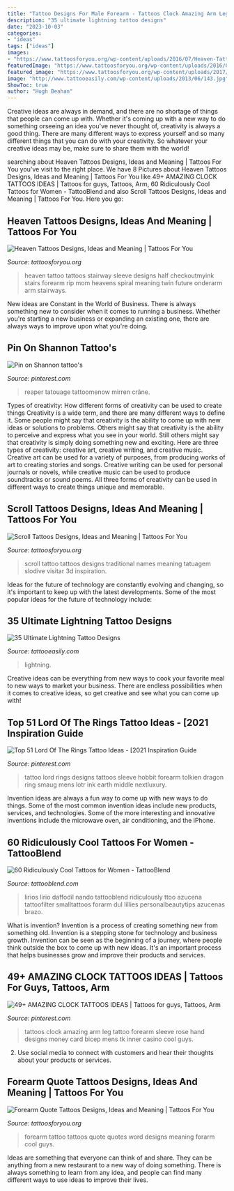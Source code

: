 ```yaml
---
title: "Tattoo Designs For Male Forearm - Tattoos Clock Amazing Arm Leg Tattoo Forearm Sleeve Rose Hand Designs Money Card Bicep Mens Tk Inner Casino Cool Guys"
description: "35 ultimate lightning tattoo designs"
date: "2023-10-03"
categories:
- "ideas"
tags: ["ideas"]
images:
- "https://www.tattoosforyou.org/wp-content/uploads/2016/07/Heaven-Tattoo-Ideas.jpg"
featuredImage: "https://www.tattoosforyou.org/wp-content/uploads/2016/07/Heaven-Tattoo-Ideas.jpg"
featured_image: "https://www.tattoosforyou.org/wp-content/uploads/2017/09/Tattoo-Quotes-on-Forearm.jpg"
image: "http://www.tattooeasily.com/wp-content/uploads/2013/06/143.jpg"
ShowToc: true
author: "Hugh Beahan"
---
```



Creative ideas are always in demand, and there are no shortage of things that people can come up with. Whether it's coming up with a new way to do something orseeing an idea you've never thought of, creativity is always a good thing. There are many different ways to express yourself and so many different things that you can do with your creativity. So whatever your creative ideas may be, make sure to share them with the world!

	

		
searching about Heaven Tattoos Designs, Ideas and Meaning | Tattoos For You you've visit to the right place. We have 8 Pictures about Heaven Tattoos Designs, Ideas and Meaning | Tattoos For You like 49+ AMAZING CLOCK TATTOOS IDEAS | Tattoos for guys, Tattoos, Arm, 60 Ridiculously Cool Tattoos for Women - TattooBlend and also Scroll Tattoos Designs, Ideas and Meaning | Tattoos For You. Here you go:
		
    
## Heaven Tattoos Designs, Ideas And Meaning | Tattoos For You

<img loading=lazy src="https://www.tattoosforyou.org/wp-content/uploads/2016/07/Heaven-Tattoo-Ideas.jpg" onerror="this.onerror=null;this.src='https://tse1.mm.bing.net/th?id=OIP.wGpQZNHGuSZ2eaCRT66QhgHaMX&amp;pid=15.1';" alt="Heaven Tattoos Designs, Ideas and Meaning | Tattoos For You">

_Source: tattoosforyou.org_

>heaven tattoo tattoos stairway sleeve designs half checkoutmyink stairs forearm rip mom heavens spiral meaning twin future onderarm arm stairways. 

	

New ideas are Constant in the World of Business. There is always something new to consider when it comes to running a business. Whether you're starting a new business or expanding an existing one, there are always ways to improve upon what you're doing. 

    
## Pin On Shannon Tattoo&#039;s

<img loading=lazy src="https://i.pinimg.com/736x/be/0c/11/be0c114d7587bc9c5cb542284917944d.jpg" onerror="this.onerror=null;this.src='https://tse1.mm.bing.net/th?id=OIP.p4vy1yC35hCozQW6AYVf-AAAAA&amp;pid=15.1';" alt="Pin on Shannon tattoo&#039;s">

_Source: pinterest.com_

>reaper tatouage tattoomenow mirren crâne. 

	

Types of creativity: How different forms of creativity can be used to create things
Creativity is a wide term, and there are many different ways to define it. Some people might say that creativity is the ability to come up with new ideas or solutions to problems. Others might say that creativity is the ability to perceive and express what you see in your world. Still others might say that creativity is simply doing something new and exciting. Here are three types of creativity: creative art, creative writing, and creative music.
Creative art can be used for a variety of purposes, from producing works of art to creating stories and songs. Creative writing can be used for personal journals or novels, while creative music can be used to produce soundtracks or sound poems. All three forms of creativity can be used in different ways to create things unique and memorable.

    
## Scroll Tattoos Designs, Ideas And Meaning | Tattoos For You

<img loading=lazy src="http://www.tattoosforyou.org/wp-content/uploads/2016/05/Scroll-Tattoos-Designs.jpg" onerror="this.onerror=null;this.src='https://tse3.mm.bing.net/th?id=OIP.z-mGLAkr6uZkCZO4b6eFIAHaJ4&amp;pid=15.1';" alt="Scroll Tattoos Designs, Ideas and Meaning | Tattoos For You">

_Source: tattoosforyou.org_

>scroll tattoo tattoos designs traditional names meaning tatuagem slodive visitar 3d inspiration. 

	

Ideas for the future of technology are constantly evolving and changing, so it's important to keep up with the latest developments. Some of the most popular ideas for the future of technology include: 

    
## 35 Ultimate Lightning Tattoo Designs

<img loading=lazy src="http://www.tattooeasily.com/wp-content/uploads/2013/06/143.jpg" onerror="this.onerror=null;this.src='https://tse1.mm.bing.net/th?id=OIP.jVT8htW_RI46AQagEoTrngHaNK&amp;pid=15.1';" alt="35 Ultimate Lightning Tattoo Designs">

_Source: tattooeasily.com_

>lightning. 

	

Creative ideas can be everything from new ways to cook your favorite meal to new ways to market your business. There are endless possibilities when it comes to creative ideas, so get creative and see what you can come up with!

    
## Top 51 Lord Of The Rings Tattoo Ideas - [2021 Inspiration Guide

<img loading=lazy src="https://i.pinimg.com/736x/f0/0d/0b/f00d0b4843fa0ec044e352721b099222--ring-tattoo-designs-ring-tattoos.jpg" onerror="this.onerror=null;this.src='https://tse2.mm.bing.net/th?id=OIP.afVpkWNTyZYXIOmxne4wMgAAAA&amp;pid=15.1';" alt="Top 51 Lord Of The Rings Tattoo Ideas - [2021 Inspiration Guide">

_Source: pinterest.com_

>tattoo lord rings designs tattoos sleeve hobbit forearm tolkien dragon ring smaug mens lotr ink earth middle nextluxury. 

	

Invention ideas are always a fun way to come up with new ways to do things. Some of the most common invention ideas include new products, services, and technologies. Some of the more interesting and innovative inventions include the microwave oven, air conditioning, and the iPhone.

    
## 60 Ridiculously Cool Tattoos For Women - TattooBlend

<img loading=lazy src="https://tattooblend.com/wp-content/uploads/2017/06/22.jpg" onerror="this.onerror=null;this.src='https://tse4.mm.bing.net/th?id=OIP.1Mbf-nGIIEfxU0YXUXC_BwHaIC&amp;pid=15.1';" alt="60 Ridiculously Cool Tattoos for Women - TattooBlend">

_Source: tattooblend.com_

>lirios lirio daffodil nando tattooblend ridiculously ttoo azucena tattoofilter smalltattoos forarm dul lillies personalbeautytips azucenas brazo. 

	

What is invention?
Invention is a process of creating something new from something old. Invention is a stepping stone for technology and business growth. Invention can be seen as the beginning of a journey, where people think outside the box to come up with new ideas. It's an important process that helps businesses grow and improve their products and services.

    
## 49+ AMAZING CLOCK TATTOOS IDEAS | Tattoos For Guys, Tattoos, Arm

<img loading=lazy src="https://i.pinimg.com/736x/2a/99/39/2a9939525c6c78b06d4d78892aa61f61.jpg" onerror="this.onerror=null;this.src='https://tse2.mm.bing.net/th?id=OIP.d2jPJuA2eyowK2uTfidGJQHaNK&amp;pid=15.1';" alt="49+ AMAZING CLOCK TATTOOS IDEAS | Tattoos for guys, Tattoos, Arm">

_Source: pinterest.com_

>tattoos clock amazing arm leg tattoo forearm sleeve rose hand designs money card bicep mens tk inner casino cool guys. 

	

2. Use social media to connect with customers and hear their thoughts about your products or services.

    
## Forearm Quote Tattoos Designs, Ideas And Meaning | Tattoos For You

<img loading=lazy src="https://www.tattoosforyou.org/wp-content/uploads/2017/09/Tattoo-Quotes-on-Forearm.jpg" onerror="this.onerror=null;this.src='https://tse4.mm.bing.net/th?id=OIP.1NLgoH85PH19tdlkMjQ23QHaJ3&amp;pid=15.1';" alt="Forearm Quote Tattoos Designs, Ideas and Meaning | Tattoos For You">

_Source: tattoosforyou.org_

>forearm tattoo tattoos quote quotes word designs meaning forarm cool guys. 

	

Ideas are something that everyone can think of and share. They can be anything from a new restaurant to a new way of doing something. There is always something to learn from any idea, and people can find many different ways to use ideas to improve their lives.

